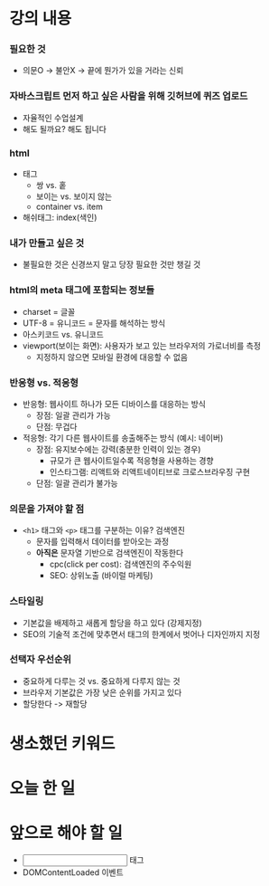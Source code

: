 # 강의 내용
### 필요한 것
- 의문O -> 불안X -> 끝에 뭔가가 있을 거라는 신뢰
  
### 자바스크립트 먼저 하고 싶은 사람을 위해 깃허브에 퀴즈 업로드
- 자율적인 수업설계
- 해도 될까요? 해도 됩니다

### html
- 태그
  - 쌍 vs. 홑
  - 보이는 vs. 보이지 않는
  - container vs. item
- 해쉬태그: index(색인)

### 내가 만들고 싶은 것 
- 불필요한 것은 신경쓰지 말고 당장 필요한 것만 챙길 것

### html의 meta 태그에 포함되는 정보들
- charset = 글꼴
- UTF-8 = 유니코드 = 문자를 해석하는 방식
- 아스키코드 vs. 유니코드
- viewport(보이는 화면): 사용자가 보고 있는 브라우저의 가로너비를 측정
  - 지정하지 않으면 모바일 환경에 대응할 수 없음

### 반응형 vs. 적응형
- 반응형: 웹사이트 하나가 모든 디바이스를 대응하는 방식
  - 장점: 일괄 관리가 가능
  - 단점: 무겁다
- 적응형: 각기 다른 웹사이트를 송출해주는 방식 (예시: 네이버)
  - 장점: 유지보수에는 강력(충분한 인력이 있는 경우)
    - 규모가 큰 웹사이트일수록 적응형을 사용하는 경향
    - 인스타그램: 리액트와 리액트네이티브로 크로스브라우징 구현
  - 단점: 일괄 관리가 불가능

### 의문을 가져야 할 점
- `<h1>` 태그와 `<p>` 태그를 구분하는 이유? 검색엔진
  - 문자를 입력해서 데이터를 받아오는 과정 
  - **아직은** 문자열 기반으로 검색엔진이 작동한다
    - cpc(click per cost): 검색엔진의 주수익원
    - SEO: 상위노출 (바이럴 마케팅)

### 스타일링
- 기본값을 배제하고 새롭게 할당을 하고 있다 (강제지정)
- SEO의 기술적 조건에 맞추면서 태그의 한계에서 벗어나 디자인까지 지정

### 선택자 우선순위
- 중요하게 다루는 것 vs. 중요하게 다루지 않는 것
- 브라우저 기본값은 가장 낮은 순위를 가지고 있다
- 할당한다 -> 재할당





# 생소했던 키워드


# 오늘 한 일


# 앞으로 해야 할 일
- <input> 태그
- DOMContentLoaded 이벤트
